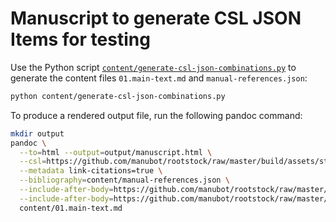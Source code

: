 # Manuscript to generate CSL JSON Items for testing

Use the Python script [`content/generate-csl-json-combinations.py`](content/generate-csl-json-combinations.py) to generate the content files `01.main-text.md` and `manual-references.json`:

```sh
python content/generate-csl-json-combinations.py
```

To produce a rendered output file, run the following pandoc command:

```sh
mkdir output
pandoc \
  --to=html --output=output/manuscript.html \
  --csl=https://github.com/manubot/rootstock/raw/master/build/assets/style.csl \
  --metadata link-citations=true \
  --bibliography=content/manual-references.json \
  --include-after-body=https://github.com/manubot/rootstock/raw/master/build/themes/default.html \
  --include-after-body=https://github.com/manubot/rootstock/raw/master/build/plugins/tooltips.html \
  content/01.main-text.md
```
